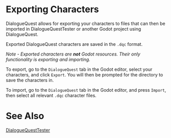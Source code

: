 # Exporting Characters


DialogueQuest allows for exporting your characters to files that can then be imported in DialogueQuestTester or another Godot project using DialogueQuest.

Exported DialogueQuest characters are saved in the `.dqc` format.

*Note - Exported characters are **not** Godot resources. Their only functionality is exporting and importing.*

To export, go to the `DialogueQuest` tab in the Godot editor, select your characters, and click `Export`. You will then be prompted for the directory to save the characters in.

To import, go to the `DialogueQuest` tab in the Godot editor, and press `Import`, then select all relevant `.dqc` character files.

# See Also

[DialogueQuestTester](#dialoguequest-for-non-coders)

